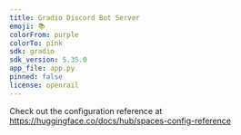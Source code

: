```yaml
---
title: Gradio Discord Bot Server
emoji: 📚
colorFrom: purple
colorTo: pink
sdk: gradio
sdk_version: 5.35.0
app_file: app.py
pinned: false
license: openrail
---
```


Check out the configuration reference at https://huggingface.co/docs/hub/spaces-config-reference